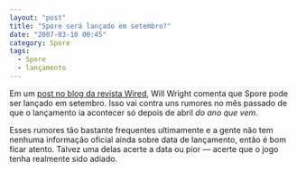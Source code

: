 ```yaml
---
layout: "post"
title: "Spore será lançado em setembro?"
date: "2007-03-10 00:45"
category: Spore
tags:
  - Spore
  - lançamento
---
```


Em um [post no blog da revista Wired](http://blog.wired.com/business/2007/03/will_wright_i_a.html), Will Wright comenta que Spore pode ser lançado em setembro. Isso vai contra uns rumores no mês passado de que o lançamento ia acontecer só depois de abril _do ano que vem_.

Esses rumores tão bastante frequentes ultimamente e a gente não tem nenhuma informação oficial ainda sobre data de lançamento, então é bom ficar atento. Talvez uma delas acerte a data ou pior — acerte que o jogo tenha realmente sido adiado.
